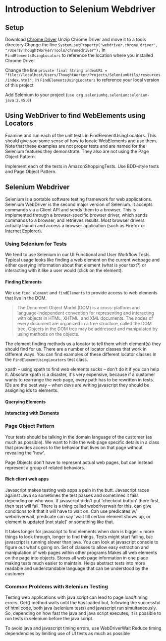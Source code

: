 Introduction to Selenium Webdriver
==================================
## Setup
Download [Chrome Driver](https://sites.google.com/a/chromium.org/chromedriver/downloads)
Unzip Chrome Driver and move it to a tools directory
Change the line `System.setProperty("webdriver.chrome.driver", "/Users/ThoughtWorker/Tools/chromedriver");` in
`FindElementsUsingLocators` to reference the location where you installed Chrome Driver

Change the line `private final String indexURL =
"file://localhost/Users/ThoughtWorker/Projects/SeleniumUtils/resources/index.html";` in `FindElementsUsingLocators` to
reference your local version of this project

Add Selenium to your project (`use org.seleniumhq.selenium:selenium-java:2.45.0`)

## Using WebDriver to find WebElements using Locators
Examine and run each of the unit tests in FindElementUsingLocators. This should give you some sense of how to locate
WebElements and use them. Note that these examples are not proper tests and are named for the Selenium features they
demonstrate. They also are not using the Page Object Pattern.

Implement each of the tests in AmazonShoppingTests. Use BDD-style tests and Page Object Pattern.



## Selenium Webdriver
Selenium is a portable software testing framework for web applications. Selenium WebDriver is the second major version
of Selenium. It accepts commands via a Client API and sends them to a browser. This is implemented through a
browser-specific browser driver, which sends commands to a browser, and retrieves results. Most browser drivers actually
launch and access a browser application (such as Firefox or Internet Explorer).

### Using Selenium for Tests
We tend to use Selenium in our UI Functional and User Workflow Tests. Typical usage looks like finding a web element on
the current webpage and either querying information about that element (what is your text?) or interacting with it like
a user would (click on the element).

#### Finding Elements
We use `find element` and `findElements` to provide access to web elements that live in the DOM.

> The Document Object Model (DOM) is a cross-platform and language-independent convention for representing and
> interacting with objects in HTML, XHTML, and XML documents. The nodes of every document are organized in a tree
> structure, called the DOM tree. Objects in the DOM tree may be addressed and manipulated by using methods on the
> objects.

The element finding methods us a locator to tell them which element(s) they should find for us. There are a number of
locator classes that work in different ways. You can find examples of these different locator classes in the
`FindElementUsingLocators` test class.

xpath – using xpath to find web elements sucks – don't do it if you can help it. Absolute xpath is a disaster, it's very
expensive, because if a customer wants to rearrange the web page, every path has to be rewritten in tests. IDs are the
best way – when devs are writing javascript they should be assigning ids to elements.

#### Querying Elements

#### Interacting with Elements

### Page Object Pattern
Your tests should be talking in the domain language of the customer (as much as possible). We want to hide the web page
specific details in a class that provides access to the behavior that lives on that page without revealing the 'how'.

Page Objects don't have to represent actual web pages, but can instead represent a group of related behaviors.

#### Rich client web apps

Javascript makes testing web apps a pain in the butt. Javascript races against Java so sometimes the test passes and
sometimes it fails depending on who won. If javascript didn't put 'checkout button' there first, then test will fail.
There is a thing called webdriverwait for this, can give conditions to it that it will have to wait on. Can use
predicates w/ webdriverwait, predicate can say 'wait till certain element shows up, or element is updated [not stale]'
or something like that.

It takes longer for javascript to find elements when dom is bigger = more things to look through, longer to find things.
Tests might start failing, b/c javascript is running slower than java. You can look at javascript console to figure out
what's going on.
Set of classes to allow easy extraction and manipulation of web pages within other programs
Makes all web elements on the page into objects. Stores all web page information in one place making tests much easier to maintain.
Helps abstract tests into more readable and understandable language that can be understood by the customer

### Common Problems with Selenium Testing

Testing web applications with java script can lead to page load/timing errors. Get() method waits until the has loaded
but, following the successful of html code, both java (selenium tests) and javascript run simultaneously. So, depending
on how fast the java and java script executes, it is possible to run tests in selenium before the java script.

To avoid java and javascript timing errors, use WebDriverWait
Reduce timing dependencies by limiting use of UI tests as much as possible
